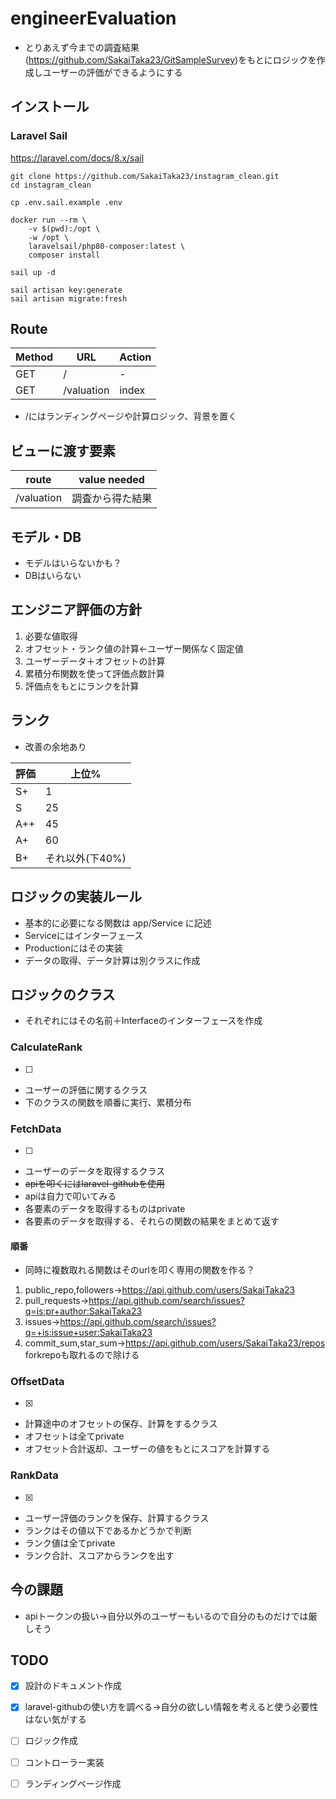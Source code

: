 # engineerEvaluation



* とりあえず今までの調査結果(https://github.com/SakaiTaka23/GitSampleSurvey)をもとにロジックを作成しユーザーの評価ができるようにする



## インストール

### Laravel Sail

https://laravel.com/docs/8.x/sail
```shell
git clone https://github.com/SakaiTaka23/instagram_clean.git
cd instagram_clean

cp .env.sail.example .env

docker run --rm \
    -v $(pwd):/opt \
    -w /opt \
    laravelsail/php80-composer:latest \
    composer install

sail up -d

sail artisan key:generate
sail artisan migrate:fresh
```



## Route

| Method | URL        | Action |
| ------ | ---------- | ------ |
| GET    | /          | -      |
| GET    | /valuation | index  |

* /にはランディングページや計算ロジック、背景を置く



## ビューに渡す要素

| route      | value needed     |
| ---------- | ---------------- |
| /valuation | 調査から得た結果 |



## モデル・DB

* モデルはいらないかも？
* DBはいらない




## エンジニア評価の方針

1. 必要な値取得
2. オフセット・ランク値の計算←ユーザー関係なく固定値
3. ユーザーデータ＋オフセットの計算
4. 累積分布関数を使って評価点数計算
5. 評価点をもとにランクを計算



## ランク

* 改善の余地あり

| 評価 | 上位%           |
| ---- | --------------- |
| S+   | 1               |
| S    | 25              |
| A++  | 45              |
| A+   | 60              |
| B+   | それ以外(下40%) |



## ロジックの実装ルール

* 基本的に必要になる関数は app/Service に記述
* Serviceにはインターフェース
* Productionにはその実装
* データの取得、データ計算は別クラスに作成



## ロジックのクラス

* それぞれにはその名前＋Interfaceのインターフェースを作成

### CalculateRank
* [ ] 
* ユーザーの評価に関するクラス
* 下のクラスの関数を順番に実行、累積分布

### FetchData
* [ ] 
* ユーザーのデータを取得するクラス
* ~~apiを叩くにはlaravel-githubを使用~~
* apiは自力で叩いてみる
* 各要素のデータを取得するものはprivate
* 各要素のデータを取得する、それらの関数の結果をまとめて返す

#### 順番

* 同時に複数取れる関数はそのurlを叩く専用の関数を作る？

1. public_repo,followers→https://api.github.com/users/SakaiTaka23
2. pull_requests→https://api.github.com/search/issues?q=is:pr+author:SakaiTaka23
3. issues→https://api.github.com/search/issues?q=+is:issue+user:SakaiTaka23
4. commit_sum,star_sum→https://api.github.com/users/SakaiTaka23/repos forkrepoも取れるので除ける



### OffsetData
* [x] 
* 計算途中のオフセットの保存、計算をするクラス
* オフセットは全てprivate
* オフセット合計返却、ユーザーの値をもとにスコアを計算する
### RankData
* [x] 
* ユーザー評価のランクを保存、計算するクラス
* ランクはその値以下であるかどうかで判断
* ランク値は全てprivate
* ランク合計、スコアからランクを出す




## 今の課題

* apiトークンの扱い→自分以外のユーザーもいるので自分のものだけでは厳しそう



## TODO

* [x]  設計のドキュメント作成
* [x]  laravel-githubの使い方を調べる→自分の欲しい情報を考えると使う必要性はない気がする
* [ ] ロジック作成
* [ ] コントローラー実装
* [ ] ランディングページ作成

